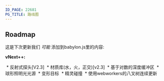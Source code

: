 ```yaml
---
ID_PAGE: 22681
PG_TITLE: 路线图
---
```


## Roadmap

这是下次更新我们 *可能* 添加到babylon.js里的内容:

**vNext++:**

 * 反射式探头[V2.3]
 * 材质库(水，火，正交)[v2.3]
 * 基于对数的深度缓冲区
 * 球形照明光光源
 * 变形目标
 * 精灵碰撞
 * 使用webworkers的八叉树连续更新

